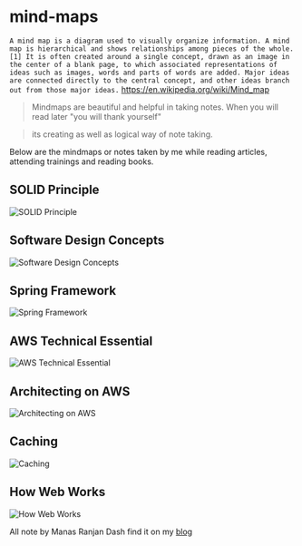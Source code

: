 # mind-maps

`A mind map is a diagram used to visually organize information. A mind map is hierarchical and shows relationships among pieces of the whole.[1] It is often created around a single concept, drawn as an image in the center of a blank page, to which associated representations of ideas such as images, words and parts of words are added. Major ideas are connected directly to the central concept, and other ideas branch out from those major ideas.` https://en.wikipedia.org/wiki/Mind_map

> Mindmaps are beautiful and helpful in taking notes. When you will read later "you will thank yourself"

> its creating as well as logical way of note taking.



Below are the mindmaps or notes taken by me while reading articles, attending trainings and reading books.


## SOLID Principle


![SOLID Principle](https://github.com/simplymanas/mind-maps/blob/master/software/SOLID-Principle.png)



## Software Design Concepts


![Software Design Concepts](https://github.com/simplymanas/mind-maps/blob/master/software/SoftwareDesignConcepts.png)




## Spring Framework


![Spring Framework](https://github.com/simplymanas/mind-maps/blob/master/software/SpringFramework.png)


## AWS Technical Essential 


![AWS Technical Essential ](https://github.com/simplymanas/mind-maps/blob/master/software/AWS-TechnicalEssentials.png)


## Architecting on AWS 


![Architecting on AWS  ](https://github.com/simplymanas/mind-maps/blob/master/software/ArchitectingOnAWS.png)


## Caching


![Caching](https://github.com/simplymanas/mind-maps/blob/master/software/Caching.png)


## How Web Works
![How Web Works](https://github.com/simplymanas/mind-maps/blob/master/software/HowWebWorks.png)


[//]:# (https://github.com/simplymanas/mind-maps/blob/master/software/Software%20Developer.pdf)

All note by
Manas Ranjan Dash
find it on my [blog](manasdash.thoughts2share.in)
